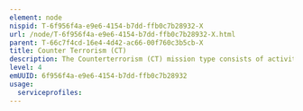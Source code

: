 ```yaml
---
element: node
nispid: T-6f956f4a-e9e6-4154-b7dd-ffb0c7b28932-X
url: /node/T-6f956f4a-e9e6-4154-b7dd-ffb0c7b28932-X.html
parent: T-66c7f4cd-16e4-4d42-ac66-00f760c3b5cb-X
title: Counter Terrorism (CT)
description: The Counterterrorism (CT) mission type consists of activites taken for offensive measures to neutralize terrorism before and after hostile acts are carried out. Such measures include those counterforce activities justified for the defence of individuals as well as containment measures implemented by military forces or civilian organizations. CT is primarily conducted by specially organized, equipped, and trained CT assets; however, by exception, theymay also be accomplished by conventional forces. Accordingly, CT is included as a special operational task. CT contains its own unique characteristics and problems for NATO forces conducting them. CT may be conducted in the context of an undeclared conflict against state-sponsored or transnational, autonomous armed groups who are not easily identified, and who often do not fall under the categories of combatants defined in the applicable international law. NATO forces engaged in a CT operation may be required to operate in conflict areas with or eithout the assistance of the local government.
level: 4
emUUID: 6f956f4a-e9e6-4154-b7dd-ffb0c7b28932
usage:
  serviceprofiles:
---
```

